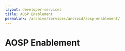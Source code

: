 ```yaml
---
layout: developer-services
title: AOSP Enablement
permalink: /archive/services/android/aosp-enablement/
---
```

# AOSP Enablement
